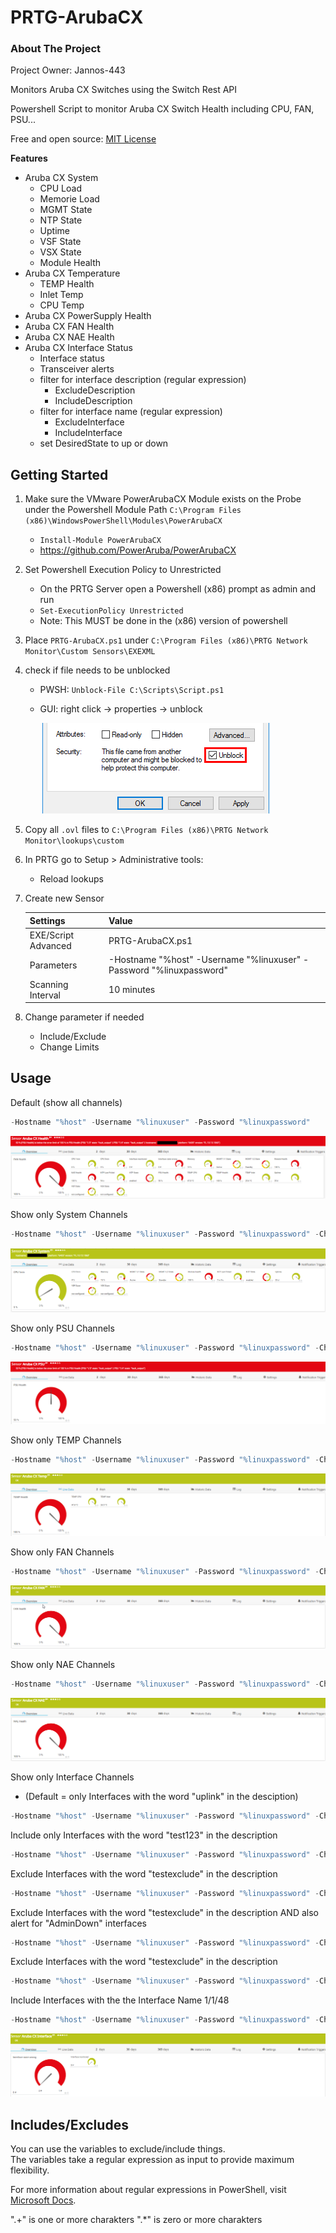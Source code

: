 # PRTG-ArubaCX

<!-- ABOUT THE PROJECT -->
### About The Project
Project Owner: Jannos-443

Monitors Aruba CX Switches using the Switch Rest API

Powershell Script to monitor Aruba CX Switch Health including CPU, FAN, PSU...

Free and open source: [MIT License](https://github.com/Jannos-443/PRTG-ArubaCX/blob/main/LICENSE)

**Features**
* Aruba CX System
  * CPU Load
  * Memorie Load
  * MGMT State
  * NTP State
  * Uptime
  * VSF State
  * VSX State
  * Module Health
* Aruba CX Temperature
  * TEMP Health
  * Inlet Temp
  * CPU Temp
* Aruba CX PowerSupply Health
* Aruba CX FAN Health
* Aruba CX NAE Health
* Aruba CX Interface Status
  * Interface status
  * Transceiver alerts
  * filter for interface description (regular expression)
     * ExcludeDescription
     * IncludeDescription
  * filter for interface name (regular expression)
     * ExcludeInterface
     * IncludeInterface
  * set DesiredState to up or down

<!-- GETTING STARTED -->
## Getting Started

1. Make sure the VMware PowerArubaCX Module exists on the Probe under the Powershell Module Path `C:\Program Files (x86)\WindowsPowerShell\Modules\PowerArubaCX`
   - `Install-Module PowerArubaCX`
   - https://github.com/PowerAruba/PowerArubaCX

2. Set Powershell Execution Policy to Unrestricted
    - On the PRTG Server open a Powershell (x86) prompt as admin and run
	- `Set-ExecutionPolicy Unrestricted`
	- Note:  This MUST be done in the (x86) version of powershell

3. Place `PRTG-ArubaCX.ps1` under `C:\Program Files (x86)\PRTG Network Monitor\Custom Sensors\EXEXML`

4. check if file needs to be unblocked
    - PWSH: `Unblock-File C:\Scripts\Script.ps1` 
    - GUI: right click -> properties -> unblock
    
      ![unblock](media/unblock.png)

5. Copy all `.ovl` files to `C:\Program Files (x86)\PRTG Network Monitor\lookups\custom`

6. In PRTG go to Setup > Administrative tools:
	- Reload lookups

7. Create new Sensor

   | Settings | Value |
   | --- | --- |
   | EXE/Script Advanced | PRTG-ArubaCX.ps1 |
   | Parameters | -Hostname "%host" -Username "%linuxuser" -Password "%linuxpassword" |
   | Scanning Interval | 10 minutes |


8. Change parameter if needed 
   - Include/Exclude
   - Change Limits

## Usage

Default (show all channels)
```powershell
-Hostname "%host" -Username "%linuxuser" -Password "%linuxpassword"
```
![Image](media/ArubaCX_All.png)
<br>

Show only System Channels
```powershell
-Hostname "%host" -Username "%linuxuser" -Password "%linuxpassword" -ChannelSystem
```
![Image](media/ArubaCX_System.png)
<br>

Show only PSU Channels
```powershell
-Hostname "%host" -Username "%linuxuser" -Password "%linuxpassword" -ChannelPSU
```
![Image](media/ArubaCX_PSU.png)
<br>

Show only TEMP Channels
```powershell
-Hostname "%host" -Username "%linuxuser" -Password "%linuxpassword" -ChannelTEMP
```
![Image](media/ArubaCX_TEMP.png)
<br>

Show only FAN Channels
```powershell
-Hostname "%host" -Username "%linuxuser" -Password "%linuxpassword" -ChannelFAN
```
![Image](media/ArubaCX_FAN.png)
<br>

Show only NAE Channels
```powershell
-Hostname "%host" -Username "%linuxuser" -Password "%linuxpassword" -ChannelNAE
```
![Image](media/ArubaCX_NAE.png)
<br>

Show only Interface Channels 
- (Default = only Interfaces with the word "uplink" in the desciption)

```powershell
-Hostname "%host" -Username "%linuxuser" -Password "%linuxpassword" -ChannelInterface
```

Include only Interfaces with the word "test123" in the description
```powershell
-Hostname "%host" -Username "%linuxuser" -Password "%linuxpassword" -ChannelInterface -IncludeDescription "^(.*test123.*)$" 
```

Exclude Interfaces with the word "testexclude" in the description
```powershell
-Hostname "%host" -Username "%linuxuser" -Password "%linuxpassword" -ChannelInterface -IncludeDescription "^(.*testexclude.*)$"
```

Exclude Interfaces with the word "testexclude" in the description AND also alert for "AdminDown" interfaces
```powershell
-Hostname "%host" -Username "%linuxuser" -Password "%linuxpassword" -ChannelInterface -IncludeDescription "^(.*testexclude.*)$" -IncludeAdminDown
```

Exclude Interfaces with the word "testexclude" in the description
```powershell
-Hostname "%host" -Username "%linuxuser" -Password "%linuxpassword" -ChannelInterface -ExcludeDescription "^(.*testexclude.*)$"
```

Include Interfaces with the the Interface Name 1/1/48
```powershell
-Hostname "%host" -Username "%linuxuser" -Password "%linuxpassword" -ChannelInterface -IncludeInterface "^(1\/1\/48)$"
```

![Image](media/ArubaCX_Interface.png)
<br>



## Includes/Excludes

You can use the variables to exclude/include things.  
The variables take a regular expression as input to provide maximum flexibility.

For more information about regular expressions in PowerShell, visit [Microsoft Docs](https://docs.microsoft.com/en-us/powershell/module/microsoft.powershell.core/about/about_regular_expressions).

".+" is one or more charakters
".*" is zero or more charakters
